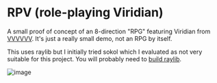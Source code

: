 # RPV (role-playing Viridian)

A small proof of concept of an 8-direction "RPG" featuring Viridian from [VVVVVV](https://store.steampowered.com/app/70300/VVVVVV/).
It's just a really small demo, not an RPG by itself.

This uses raylib but I initially tried sokol which I evaluated as not very suitable for this project.
You will probably need to [build raylib](https://github.com/raysan5/raylib/wiki/Working-on-GNU-Linux#building-library).

![image](https://user-images.githubusercontent.com/35064754/174407452-74b68b29-405e-4e17-8bb3-1e0b6ddf0ff6.png)
